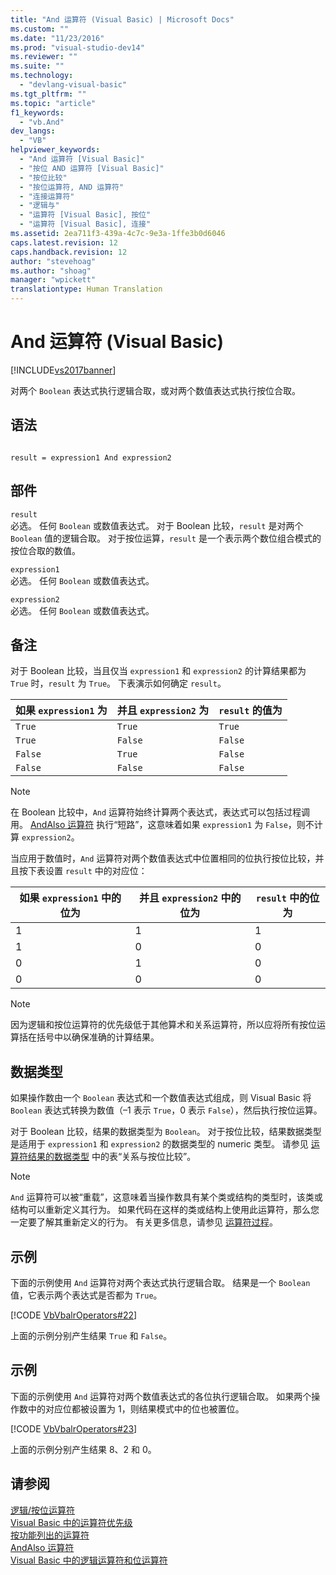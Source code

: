 ```yaml
---
title: "And 运算符 (Visual Basic) | Microsoft Docs"
ms.custom: ""
ms.date: "11/23/2016"
ms.prod: "visual-studio-dev14"
ms.reviewer: ""
ms.suite: ""
ms.technology: 
  - "devlang-visual-basic"
ms.tgt_pltfrm: ""
ms.topic: "article"
f1_keywords: 
  - "vb.And"
dev_langs: 
  - "VB"
helpviewer_keywords: 
  - "And 运算符 [Visual Basic]"
  - "按位 AND 运算符 [Visual Basic]"
  - "按位比较"
  - "按位运算符, AND 运算符"
  - "连接运算符"
  - "逻辑与"
  - "运算符 [Visual Basic], 按位"
  - "运算符 [Visual Basic], 连接"
ms.assetid: 2ea711f3-439a-4c7c-9e3a-1ffe3b0d6046
caps.latest.revision: 12
caps.handback.revision: 12
author: "stevehoag"
ms.author: "shoag"
manager: "wpickett"
translationtype: Human Translation
---
```

# And 运算符 (Visual Basic)
[!INCLUDE[vs2017banner](../../../csharp/includes/vs2017banner.md)]

对两个 `Boolean` 表达式执行逻辑合取，或对两个数值表达式执行按位合取。  
  
## 语法  
  
```  
  
result = expression1 And expression2  
```  
  
## 部件  
 `result`  
 必选。  任何 `Boolean` 或数值表达式。  对于 Boolean 比较，`result` 是对两个 `Boolean` 值的逻辑合取。  对于按位运算，`result` 是一个表示两个数位组合模式的按位合取的数值。  
  
 `expression1`  
 必选。  任何 `Boolean` 或数值表达式。  
  
 `expression2`  
 必选。  任何 `Boolean` 或数值表达式。  
  
## 备注  
 对于 Boolean 比较，当且仅当 `expression1` 和 `expression2` 的计算结果都为 `True` 时，`result` 为 `True`。  下表演示如何确定 `result`。  
  
|如果 `expression1` 为|并且 `expression2` 为|`result` 的值为|  
|------------------------|------------------------|------------------|  
|`True`|`True`|`True`|  
|`True`|`False`|`False`|  
|`False`|`True`|`False`|  
|`False`|`False`|`False`|  
  
> [!NOTE]
>  在 Boolean 比较中，`And` 运算符始终计算两个表达式，表达式可以包括过程调用。  [AndAlso 运算符](../../../visual-basic/language-reference/operators/andalso-operator.md) 执行“短路”，这意味着如果 `expression1` 为 `False`，则不计算 `expression2`。  
  
 当应用于数值时，`And` 运算符对两个数值表达式中位置相同的位执行按位比较，并且按下表设置 `result` 中的对应位：  
  
|如果 `expression1` 中的位为|并且 `expression2` 中的位为|`result` 中的位为|  
|---------------------------|---------------------------|-------------------|  
|1|1|1|  
|1|0|0|  
|0|1|0|  
|0|0|0|  
  
> [!NOTE]
>  因为逻辑和按位运算符的优先级低于其他算术和关系运算符，所以应将所有按位运算括在括号中以确保准确的计算结果。  
  
## 数据类型  
 如果操作数由一个 `Boolean` 表达式和一个数值表达式组成，则 Visual Basic 将 `Boolean` 表达式转换为数值（–1 表示 `True`，0 表示 `False`），然后执行按位运算。  
  
 对于 Boolean 比较，结果的数据类型为 `Boolean`。  对于按位比较，结果数据类型是适用于 `expression1` 和 `expression2` 的数据类型的 numeric 类型。  请参见 [运算符结果的数据类型](../../../visual-basic/language-reference/operators/data-types-of-operator-results.md) 中的表“关系与按位比较”。  
  
> [!NOTE]
>  `And` 运算符可以被“重载”，这意味着当操作数具有某个类或结构的类型时，该类或结构可以重新定义其行为。  如果代码在这样的类或结构上使用此运算符，那么您一定要了解其重新定义的行为。  有关更多信息，请参见 [运算符过程](../../../visual-basic/programming-guide/language-features/procedures/operator-procedures.md)。  
  
## 示例  
 下面的示例使用 `And` 运算符对两个表达式执行逻辑合取。  结果是一个 `Boolean` 值，它表示两个表达式是否都为 `True`。  
  
 [!CODE [VbVbalrOperators#22](../CodeSnippet/VS_Snippets_VBCSharp/VbVbalrOperators#22)]  
  
 上面的示例分别产生结果 `True` 和 `False`。  
  
## 示例  
 下面的示例使用 `And` 运算符对两个数值表达式的各位执行逻辑合取。  如果两个操作数中的对应位都被设置为 1，则结果模式中的位也被置位。  
  
 [!CODE [VbVbalrOperators#23](../CodeSnippet/VS_Snippets_VBCSharp/VbVbalrOperators#23)]  
  
 上面的示例分别产生结果 8、2 和 0。  
  
## 请参阅  
 [逻辑\/按位运算符](../../../visual-basic/language-reference/operators/logical-bitwise-operators.md)   
 [Visual Basic 中的运算符优先级](../../../visual-basic/language-reference/operators/operator-precedence.md)   
 [按功能列出的运算符](../../../visual-basic/language-reference/operators/operators-listed-by-functionality.md)   
 [AndAlso 运算符](../../../visual-basic/language-reference/operators/andalso-operator.md)   
 [Visual Basic 中的逻辑运算符和位运算符](../../../visual-basic/programming-guide/language-features/operators-and-expressions/logical-and-bitwise-operators.md)